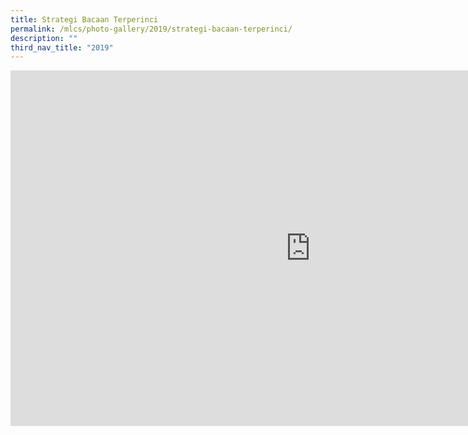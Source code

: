 ```yaml
---
title: Strategi Bacaan Terperinci
permalink: /mlcs/photo-gallery/2019/strategi-bacaan-terperinci/
description: ""
third_nav_title: "2019"
---
```

<iframe allowfullscreen="true" height="569" width="960" frameborder="0" src="https://docs.google.com/presentation/d/e/2PACX-1vTjvRDtbpwfTtjcrUFG4B2DpCkPUeJ_FciuYFZJt7az1uuTHZJDmRrGGqc63d6PQnDdrWQdoglxBTOx/embed?start=false&amp;loop=false&amp;delayms=3000"></iframe>